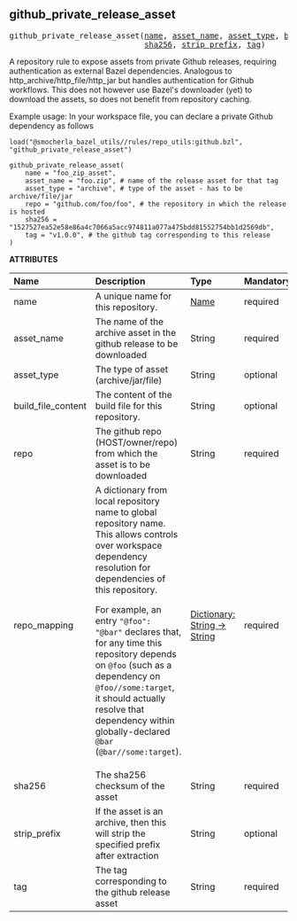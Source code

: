 <!-- Generated with Stardoc: http://skydoc.bazel.build -->



<a id="github_private_release_asset"></a>

## github_private_release_asset

<pre>
github_private_release_asset(<a href="#github_private_release_asset-name">name</a>, <a href="#github_private_release_asset-asset_name">asset_name</a>, <a href="#github_private_release_asset-asset_type">asset_type</a>, <a href="#github_private_release_asset-build_file_content">build_file_content</a>, <a href="#github_private_release_asset-repo">repo</a>, <a href="#github_private_release_asset-repo_mapping">repo_mapping</a>,
                             <a href="#github_private_release_asset-sha256">sha256</a>, <a href="#github_private_release_asset-strip_prefix">strip_prefix</a>, <a href="#github_private_release_asset-tag">tag</a>)
</pre>

A repository rule to expose assets from private Github releases, requiring authentication as external Bazel dependencies. Analogous to http_archive/http_file/http_jar but handles authentication for Github
workflows. This does not however use Bazel's downloader (yet) to download the assets, so does not benefit from repository caching.

Example usage:
In your workspace file, you can declare a private Github dependency as follows

```
load("@smocherla_bazel_utils//rules/repo_utils:github.bzl", "github_private_release_asset")

github_private_release_asset(
    name = "foo_zip_asset",
    asset_name = "foo.zip", # name of the release asset for that tag
    asset_type = "archive", # type of the asset - has to be archive/file/jar
    repo = "github.com/foo/foo", # the repository in which the release is hosted
    sha256 = "1527527ea52e58e86a4c7066a5acc974811a077a475bdd81552754bb1d2569db",
    tag = "v1.0.0", # the github tag corresponding to this release
)
```

**ATTRIBUTES**


| Name  | Description | Type | Mandatory | Default |
| :------------- | :------------- | :------------- | :------------- | :------------- |
| <a id="github_private_release_asset-name"></a>name |  A unique name for this repository.   | <a href="https://bazel.build/concepts/labels#target-names">Name</a> | required |  |
| <a id="github_private_release_asset-asset_name"></a>asset_name |  The name of the archive asset in the github release to be downloaded   | String | required |  |
| <a id="github_private_release_asset-asset_type"></a>asset_type |  The type of asset (archive/jar/file)   | String | optional |  `"file"`  |
| <a id="github_private_release_asset-build_file_content"></a>build_file_content |  The content of the build file for this repository.   | String | optional |  `""`  |
| <a id="github_private_release_asset-repo"></a>repo |  The github repo (HOST/owner/repo) from which the asset is to be downloaded   | String | required |  |
| <a id="github_private_release_asset-repo_mapping"></a>repo_mapping |  A dictionary from local repository name to global repository name. This allows controls over workspace dependency resolution for dependencies of this repository.<p>For example, an entry `"@foo": "@bar"` declares that, for any time this repository depends on `@foo` (such as a dependency on `@foo//some:target`, it should actually resolve that dependency within globally-declared `@bar` (`@bar//some:target`).   | <a href="https://bazel.build/rules/lib/dict">Dictionary: String -> String</a> | required |  |
| <a id="github_private_release_asset-sha256"></a>sha256 |  The sha256 checksum of the asset   | String | required |  |
| <a id="github_private_release_asset-strip_prefix"></a>strip_prefix |  If the asset is an archive, then this will strip the specified prefix after extraction   | String | optional |  `""`  |
| <a id="github_private_release_asset-tag"></a>tag |  The tag corresponding to the github release asset   | String | required |  |


